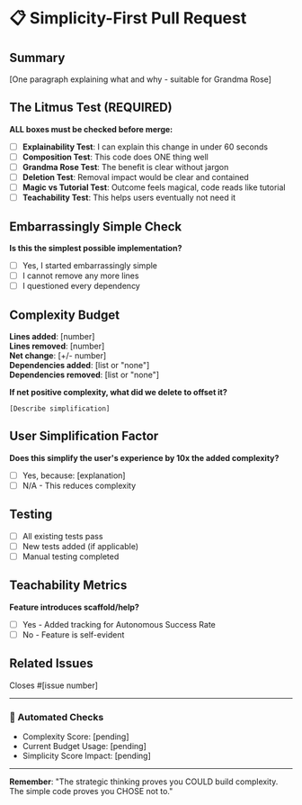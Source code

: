 # 📋 Simplicity-First Pull Request

## Summary
[One paragraph explaining what and why - suitable for Grandma Rose]

## The Litmus Test (REQUIRED)

**ALL boxes must be checked before merge:**

- [ ] **Explainability Test**: I can explain this change in under 60 seconds
- [ ] **Composition Test**: This code does ONE thing well  
- [ ] **Grandma Rose Test**: The benefit is clear without jargon
- [ ] **Deletion Test**: Removal impact would be clear and contained
- [ ] **Magic vs Tutorial Test**: Outcome feels magical, code reads like tutorial
- [ ] **Teachability Test**: This helps users eventually not need it

## Embarrassingly Simple Check

**Is this the simplest possible implementation?**
- [ ] Yes, I started embarrassingly simple
- [ ] I cannot remove any more lines
- [ ] I questioned every dependency

## Complexity Budget

**Lines added**: [number]  
**Lines removed**: [number]  
**Net change**: [+/- number]  
**Dependencies added**: [list or "none"]  
**Dependencies removed**: [list or "none"]

**If net positive complexity, what did we delete to offset it?**
```
[Describe simplification]
```

## User Simplification Factor

**Does this simplify the user's experience by 10x the added complexity?**
- [ ] Yes, because: [explanation]
- [ ] N/A - This reduces complexity

## Testing

- [ ] All existing tests pass
- [ ] New tests added (if applicable)
- [ ] Manual testing completed

## Teachability Metrics

**Feature introduces scaffold/help?**
- [ ] Yes - Added tracking for Autonomous Success Rate
- [ ] No - Feature is self-evident

## Related Issues

Closes #[issue number]

---

### 🤖 Automated Checks
<!-- These will be filled by CI -->
- Complexity Score: [pending]
- Current Budget Usage: [pending]  
- Simplicity Score Impact: [pending]

---

**Remember**: "The strategic thinking proves you COULD build complexity. The simple code proves you CHOSE not to."